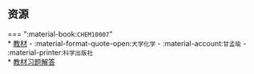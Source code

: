 ## 资源  
=== ":material-book:`CHEM10007`"  
    * [教材](http://api.xtaoa.com/api/lanzou.php?url=https://cqu-openlib.lanzout.com/iZvuQ23cw5gb&type=down) - :material-format-quote-open:`大学化学` - :material-account:`甘孟瑜` - :material-printer:`科学出版社`  
        * [教材习题解答](http://api.xtaoa.com/api/lanzou.php?url=https://cqu-openlib.lanzout.com/igkX32daslbg&type=down)